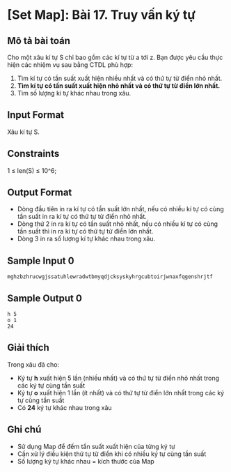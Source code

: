 # [Set Map]: Bài 17. Truy vấn ký tự

## Mô tả bài toán

Cho một xâu kí tự S chỉ bao gồm các kí tự từ a tới z. Bạn được yêu cầu thực hiện các nhiệm vụ sau bằng CTDL phù hợp:

1. Tìm kí tự có tần suất xuất hiện nhiều nhất và có thứ tự từ điển nhỏ nhất.
2. **Tìm kí tự có tần suất xuất hiện nhỏ nhất và có thứ tự từ điển lớn nhất.**
3. Tìm số lượng kí tự khác nhau trong xâu.

## Input Format

Xâu kí tự S.

## Constraints

1 ≤ len(S) ≤ 10^6;

## Output Format

- Dòng đầu tiên in ra kí tự có tần suất lớn nhất, nếu có nhiều kí tự có cùng tần suất in ra kí tự có thứ tự từ điển nhỏ nhất.
- Dòng thứ 2 in ra kí tự có tần suất nhỏ nhất, nếu có nhiều kí tự có cùng tần suất thì in ra kí tự có thứ tự từ điển lớn nhất.
- Dòng 3 in ra số lượng kí tự khác nhau trong xâu.

## Sample Input 0

```
mghzbzhrucwgjssatuhlewradwtbmyqdjcksyskyhrgcubtoirjwnaxfqgenshrjtf
```

## Sample Output 0

```
h 5
o 1
24
```

## Giải thích

Trong xâu đã cho:
- Ký tự **h** xuất hiện 5 lần (nhiều nhất) và có thứ tự từ điển nhỏ nhất trong các ký tự cùng tần suất
- Ký tự **o** xuất hiện 1 lần (ít nhất) và có thứ tự từ điển lớn nhất trong các ký tự cùng tần suất  
- Có **24** ký tự khác nhau trong xâu

## Ghi chú

- Sử dụng Map để đếm tần suất xuất hiện của từng ký tự
- Cần xử lý điều kiện thứ tự từ điển khi có nhiều ký tự cùng tần suất
- Số lượng ký tự khác nhau = kích thước của Map